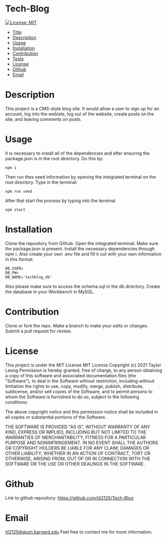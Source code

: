 # Tech-Blog
[![License: MIT](https://img.shields.io/badge/License-MIT-green.svg)](https://opensource.org/licenses/MIT)

* [Title](#Title)
* [Description](#Description)
* [Usage](#Usage)
* [Installation](#Installation)
* [Contribution](#Contribution)
* [Tests](#Tests)
* [License](#License)
* [Github](#Github)
* [Email](#Email)

# Description 
This project is a CMS-style blog site. It would allow a user to sign up for an account, log into the webiste, log out of the website, create posts on the site, and leaving comments on posts. 

# Usage 
It is necessary to install all of the dependencies and after ensuring the package.json is in the root directory. Do this by:
```
npm i 
```
Then run thes seed information by opening the integrated terminal on the root directory. Type in the terminal:
``` 
npm run seed
```
After that start the process by typing into the terminal 
```
npm start
```

# Installation 
Clone the repository from Github. Open the integrated terminal. Make sure the package.json is present. Install the necessary dependencies through npm i. Also create your own .env file and fill it out with your own information in this format: 
```
DB_USER=
DB_PW=
DB_NAME='techblog_db'
```
Also please make sure to access the schema.sql in the db directory. Create the database in your Workbench in MySQL. 

# Contribution
Clone or fork the repo. Make a branch to make your edits or changes. Submit a pull request for review. 

# License
This project is under the MIT License
MIT License
Copyright (c) 2021 Taylor Leong
Permission is hereby granted, free of charge, to any person obtaining a copy
of this software and associated documentation files (the "Software"), to deal
in the Software without restriction, including without limitation the rights
to use, copy, modify, merge, publish, distribute, sublicense, and/or sell
copies of the Software, and to permit persons to whom the Software is
furnished to do so, subject to the following conditions:

The above copyright notice and this permission notice shall be included in all
copies or substantial portions of the Software.

THE SOFTWARE IS PROVIDED "AS IS", WITHOUT WARRANTY OF ANY KIND, EXPRESS OR
IMPLIED, INCLUDING BUT NOT LIMITED TO THE WARRANTIES OF MERCHANTABILITY,
FITNESS FOR A PARTICULAR PURPOSE AND NONINFRINGEMENT. IN NO EVENT SHALL THE
AUTHORS OR COPYRIGHT HOLDERS BE LIABLE FOR ANY CLAIM, DAMAGES OR OTHER
LIABILITY, WHETHER IN AN ACTION OF CONTRACT, TORT OR OTHERWISE, ARISING FROM,
OUT OF OR IN CONNECTION WITH THE SOFTWARE OR THE USE OR OTHER DEALINGS IN THE
SOFTWARE.

# Github
Link to github repository: 
https://github.com/tjl2125/Tech-Blog

# Email
tjl2125@alum.barnard.edu
Feel free to contact me for more information. 